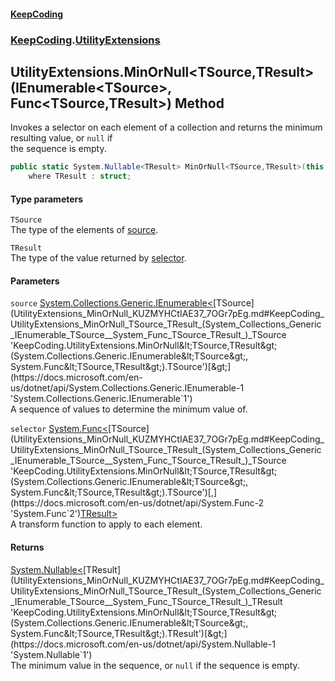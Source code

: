 #### [KeepCoding](index.md 'index')
### [KeepCoding](KeepCoding.md 'KeepCoding').[UtilityExtensions](UtilityExtensions.md 'KeepCoding.UtilityExtensions')
## UtilityExtensions.MinOrNull&lt;TSource,TResult&gt;(IEnumerable&lt;TSource&gt;, Func&lt;TSource,TResult&gt;) Method
Invokes a selector on each element of a collection and returns the minimum resulting value, or `null` if  
the sequence is empty.
```csharp
public static System.Nullable<TResult> MinOrNull<TSource,TResult>(this System.Collections.Generic.IEnumerable<TSource> source, System.Func<TSource,TResult> selector)
    where TResult : struct;
```
#### Type parameters
<a name='KeepCoding_UtilityExtensions_MinOrNull_TSource_TResult_(System_Collections_Generic_IEnumerable_TSource__System_Func_TSource_TResult_)_TSource'></a>
`TSource`  
The type of the elements of [source](UtilityExtensions_MinOrNull_KUZMYHCtIAE37_7OGr7pEg.md#KeepCoding_UtilityExtensions_MinOrNull_TSource_TResult_(System_Collections_Generic_IEnumerable_TSource__System_Func_TSource_TResult_)_source 'KeepCoding.UtilityExtensions.MinOrNull&lt;TSource,TResult&gt;(System.Collections.Generic.IEnumerable&lt;TSource&gt;, System.Func&lt;TSource,TResult&gt;).source').
  
<a name='KeepCoding_UtilityExtensions_MinOrNull_TSource_TResult_(System_Collections_Generic_IEnumerable_TSource__System_Func_TSource_TResult_)_TResult'></a>
`TResult`  
The type of the value returned by [selector](UtilityExtensions_MinOrNull_KUZMYHCtIAE37_7OGr7pEg.md#KeepCoding_UtilityExtensions_MinOrNull_TSource_TResult_(System_Collections_Generic_IEnumerable_TSource__System_Func_TSource_TResult_)_selector 'KeepCoding.UtilityExtensions.MinOrNull&lt;TSource,TResult&gt;(System.Collections.Generic.IEnumerable&lt;TSource&gt;, System.Func&lt;TSource,TResult&gt;).selector').
  
#### Parameters
<a name='KeepCoding_UtilityExtensions_MinOrNull_TSource_TResult_(System_Collections_Generic_IEnumerable_TSource__System_Func_TSource_TResult_)_source'></a>
`source` [System.Collections.Generic.IEnumerable&lt;](https://docs.microsoft.com/en-us/dotnet/api/System.Collections.Generic.IEnumerable-1 'System.Collections.Generic.IEnumerable`1')[TSource](UtilityExtensions_MinOrNull_KUZMYHCtIAE37_7OGr7pEg.md#KeepCoding_UtilityExtensions_MinOrNull_TSource_TResult_(System_Collections_Generic_IEnumerable_TSource__System_Func_TSource_TResult_)_TSource 'KeepCoding.UtilityExtensions.MinOrNull&lt;TSource,TResult&gt;(System.Collections.Generic.IEnumerable&lt;TSource&gt;, System.Func&lt;TSource,TResult&gt;).TSource')[&gt;](https://docs.microsoft.com/en-us/dotnet/api/System.Collections.Generic.IEnumerable-1 'System.Collections.Generic.IEnumerable`1')  
A sequence of values to determine the minimum value of.
  
<a name='KeepCoding_UtilityExtensions_MinOrNull_TSource_TResult_(System_Collections_Generic_IEnumerable_TSource__System_Func_TSource_TResult_)_selector'></a>
`selector` [System.Func&lt;](https://docs.microsoft.com/en-us/dotnet/api/System.Func-2 'System.Func`2')[TSource](UtilityExtensions_MinOrNull_KUZMYHCtIAE37_7OGr7pEg.md#KeepCoding_UtilityExtensions_MinOrNull_TSource_TResult_(System_Collections_Generic_IEnumerable_TSource__System_Func_TSource_TResult_)_TSource 'KeepCoding.UtilityExtensions.MinOrNull&lt;TSource,TResult&gt;(System.Collections.Generic.IEnumerable&lt;TSource&gt;, System.Func&lt;TSource,TResult&gt;).TSource')[,](https://docs.microsoft.com/en-us/dotnet/api/System.Func-2 'System.Func`2')[TResult](UtilityExtensions_MinOrNull_KUZMYHCtIAE37_7OGr7pEg.md#KeepCoding_UtilityExtensions_MinOrNull_TSource_TResult_(System_Collections_Generic_IEnumerable_TSource__System_Func_TSource_TResult_)_TResult 'KeepCoding.UtilityExtensions.MinOrNull&lt;TSource,TResult&gt;(System.Collections.Generic.IEnumerable&lt;TSource&gt;, System.Func&lt;TSource,TResult&gt;).TResult')[&gt;](https://docs.microsoft.com/en-us/dotnet/api/System.Func-2 'System.Func`2')  
A transform function to apply to each element.
  
#### Returns
[System.Nullable&lt;](https://docs.microsoft.com/en-us/dotnet/api/System.Nullable-1 'System.Nullable`1')[TResult](UtilityExtensions_MinOrNull_KUZMYHCtIAE37_7OGr7pEg.md#KeepCoding_UtilityExtensions_MinOrNull_TSource_TResult_(System_Collections_Generic_IEnumerable_TSource__System_Func_TSource_TResult_)_TResult 'KeepCoding.UtilityExtensions.MinOrNull&lt;TSource,TResult&gt;(System.Collections.Generic.IEnumerable&lt;TSource&gt;, System.Func&lt;TSource,TResult&gt;).TResult')[&gt;](https://docs.microsoft.com/en-us/dotnet/api/System.Nullable-1 'System.Nullable`1')  
The minimum value in the sequence, or `null` if the sequence is empty.
